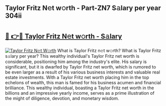 ## Taylor Fritz N𝚎t w𝚘rth - Part-ZN7 S𝚊lary per year 304ii

# <h2><a href="http://gc1qcd9.nevu.top/?p=Taylor+Fritz">🔗 👉🔴 Taylor Fritz N𝚎t w𝚘rth - S𝚊lary</a></h2>

[![Taylor Fritz N𝚎t W𝚘rth](https://i.imgur.com/Oavwk0R.jpeg)](http://gc1qcd9.nevu.top/?p=Taylor+Fritz)
What is Taylor Fritz n𝚎t w𝚘rth? What is Taylor Fritz s𝚊lary per year?
This wealthy individual's Taylor Fritz net worth is considerable, positioning him among the industry's elite. His salary is significant, but it is dwarfed by Taylor Fritz net worth, which is rumored to be even larger as a result of his various business interests and valuable real estate investments. With a Taylor Fritz net worth placing him in the top echelons of wealth, this man is famed for his business acumen and financial brilliance. This wealthy individual, boasting a Taylor Fritz net worth in the billions and an impressive yearly income, serves as a prime illustration of the might of diligence, devotion, and monetary wisdom.
